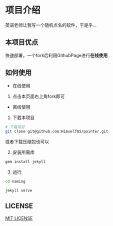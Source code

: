 # 项目介绍

英语老师让我写一个随机点名的软件，于是乎...

## 本项目优点

快速部署，一个fork后利用GithubPage进行**在线使用**

## 如何使用

- 在线使用

1. 点击本页面右上角fork即可

- 离线使用

1. 下载本项目

```bash
# 下载项目
git clone git@github.com:Himself65/pointer.git
```

或者下载压缩包也可以

2. 安装所需库

```bash
gem install jekyll
```

3. 运行

```bash
cd naming

jekyll serve
```

## LICENSE

[MIT LICENSE](./LICENSE)